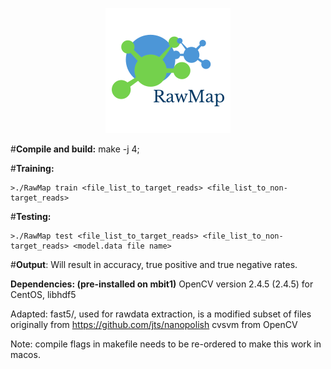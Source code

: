 <p align="center"> 
<img src="logo.png">
</p>


#**Compile and build:**
make -j 4;

#**Training:**
``````
>./RawMap train <file_list_to_target_reads> <file_list_to_non-target_reads>
```````
#**Testing:**
```````
>./RawMap test <file_list_to_target_reads> <file_list_to_non-target_reads> <model.data file name>
```````

#**Output**:
Will result in accuracy, true positive and true negative rates.

**Dependencies: (pre-installed on mbit1)**
OpenCV version 2.4.5 (2.4.5) for CentOS, 
libhdf5

Adapted:
fast5/, used for rawdata extraction, is a modified subset of  files originally from https://github.com/jts/nanopolish
cvsvm from OpenCV

Note: compile flags in makefile needs to be re-ordered to make this work in macos.
